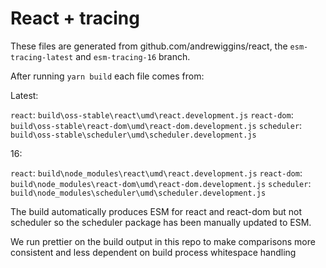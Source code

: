 # React + tracing

These files are generated from github.com/andrewiggins/react, the `esm-tracing-latest` and `esm-tracing-16` branch.

After running `yarn build` each file comes from:

Latest:

`react`: `build\oss-stable\react\umd\react.development.js`
`react-dom`: `build\oss-stable\react-dom\umd\react-dom.development.js`
`scheduler`: `build\oss-stable\scheduler\umd\scheduler.development.js`

16:

`react`: `build\node_modules\react\umd\react.development.js`
`react-dom`: `build\node_modules\react-dom\umd\react-dom.development.js`
`scheduler`: `build\node_modules\scheduler\umd\scheduler.development.js`

The build automatically produces ESM for react and react-dom but not scheduler
so the scheduler package has been manually updated to ESM.

We run prettier on the build output in this repo to make comparisons more
consistent and less dependent on build process whitespace handling
